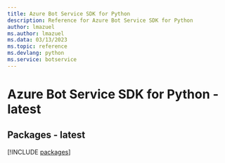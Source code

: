 ```yaml
---
title: Azure Bot Service SDK for Python
description: Reference for Azure Bot Service SDK for Python
author: lmazuel
ms.author: lmazuel
ms.data: 03/13/2023
ms.topic: reference
ms.devlang: python
ms.service: botservice
---
```

# Azure Bot Service SDK for Python - latest
## Packages - latest
[!INCLUDE [packages](bot-service-index.md)]